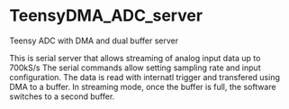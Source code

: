 # TeensyDMA_ADC_server
Teensy ADC with DMA and dual buffer server

This is serial server that allows streaming of analog input data up to 700kS/s
The serial commands allow setting sampling rate and input configuration.
The data is read with internatl trigger and transfered using DMA to a buffer.
In streaming mode, once the buffer is full, the software switches to a second buffer.
